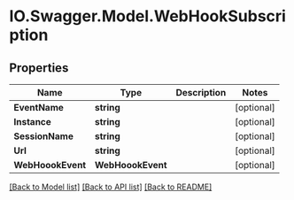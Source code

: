 # IO.Swagger.Model.WebHookSubscription
## Properties

Name | Type | Description | Notes
------------ | ------------- | ------------- | -------------
**EventName** | **string** |  | [optional] 
**Instance** | **string** |  | [optional] 
**SessionName** | **string** |  | [optional] 
**Url** | **string** |  | [optional] 
**WebHoookEvent** | **WebHoookEvent** |  | [optional] 

[[Back to Model list]](../README.md#documentation-for-models) [[Back to API list]](../README.md#documentation-for-api-endpoints) [[Back to README]](../README.md)

